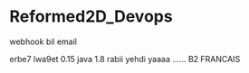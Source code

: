 # Reformed2D_Devops
webhook bil email

erbe7 lwa9et   0.15   java 1.8 rabii yehdi yaaaa ......
B2 FRANCAIS
